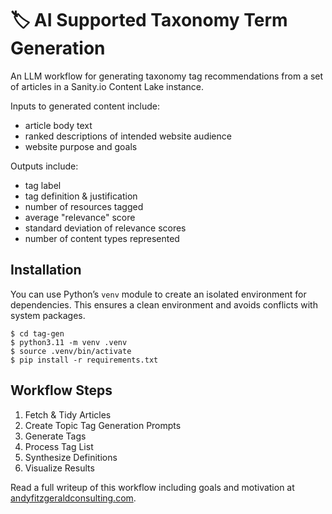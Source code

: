 # 🏷️ AI Supported Taxonomy Term Generation 
An LLM workflow for generating taxonomy tag recommendations from a set of articles in a Sanity.io Content Lake instance. 

Inputs to generated content include:

- article body text
- ranked descriptions of intended website audience
- website purpose and goals

Outputs include: 

- tag label
- tag definition & justification
- number of resources tagged
- average "relevance" score
- standard deviation of relevance scores
- number of content types represented

## Installation
You can use Python’s `venv` module to create an isolated environment for dependencies. This ensures a clean environment and avoids conflicts with system packages.

```shell
$ cd tag-gen
$ python3.11 -m venv .venv
$ source .venv/bin/activate
$ pip install -r requirements.txt
```


## Workflow Steps
1. Fetch & Tidy Articles
2. Create Topic Tag Generation Prompts
3. Generate Tags
4. Process Tag List
5. Synthesize Definitions
6. Visualize Results

Read a full writeup of this workflow including goals and motivation at [andyfitzgeraldconsulting.com](http://andyfitzgeraldconsulting.com).